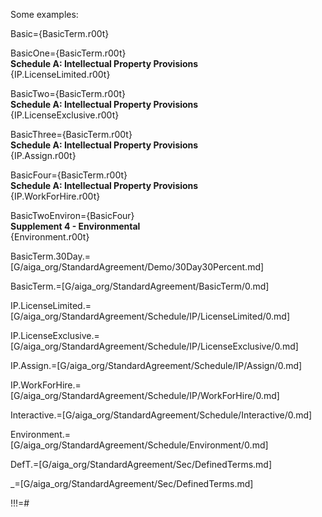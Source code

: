 Some examples:


Basic={BasicTerm.r00t}



BasicOne={BasicTerm.r00t}<br><b>Schedule A: Intellectual Property Provisions</b><br>{IP.LicenseLimited.r00t}

BasicTwo={BasicTerm.r00t}<br><b>Schedule A: Intellectual Property Provisions</b><br>{IP.LicenseExclusive.r00t}

BasicThree={BasicTerm.r00t}<br><b>Schedule A: Intellectual Property Provisions</b><br>{IP.Assign.r00t}

BasicFour={BasicTerm.r00t}<br><b>Schedule A: Intellectual Property Provisions</b><br>{IP.WorkForHire.r00t}

BasicTwoEnviron={BasicFour}<br><b>Supplement 4 - Environmental </b><br>{Environment.r00t}


BasicTerm.30Day.=[G/aiga_org/StandardAgreement/Demo/30Day30Percent.md]

BasicTerm.=[G/aiga_org/StandardAgreement/BasicTerm/0.md]

IP.LicenseLimited.=[G/aiga_org/StandardAgreement/Schedule/IP/LicenseLimited/0.md]

IP.LicenseExclusive.=[G/aiga_org/StandardAgreement/Schedule/IP/LicenseExclusive/0.md]

IP.Assign.=[G/aiga_org/StandardAgreement/Schedule/IP/Assign/0.md]

IP.WorkForHire.=[G/aiga_org/StandardAgreement/Schedule/IP/WorkForHire/0.md]

Interactive.=[G/aiga_org/StandardAgreement/Schedule/Interactive/0.md]

Environment.=[G/aiga_org/StandardAgreement/Schedule/Environment/0.md]

DefT.=[G/aiga_org/StandardAgreement/Sec/DefinedTerms.md]

_=[G/aiga_org/StandardAgreement/Sec/DefinedTerms.md]

!!!=#